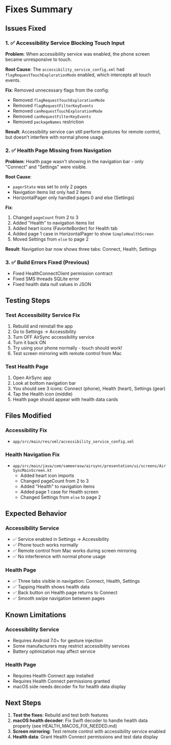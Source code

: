 # Fixes Summary

## Issues Fixed

### 1. ✅ Accessibility Service Blocking Touch Input
**Problem**: When accessibility service was enabled, the phone screen became unresponsive to touch.

**Root Cause**: The `accessibility_service_config.xml` had `flagRequestTouchExplorationMode` enabled, which intercepts all touch events.

**Fix**: Removed unnecessary flags from the config:
- Removed `flagRequestTouchExplorationMode`
- Removed `flagRequestFilterKeyEvents`
- Removed `canRequestTouchExplorationMode`
- Removed `canRequestFilterKeyEvents`
- Removed `packageNames` restriction

**Result**: Accessibility service can still perform gestures for remote control, but doesn't interfere with normal phone usage.

### 2. ✅ Health Page Missing from Navigation
**Problem**: Health page wasn't showing in the navigation bar - only "Connect" and "Settings" were visible.

**Root Cause**: 
- `pagerState` was set to only 2 pages
- Navigation items list only had 2 items
- HorizontalPager only handled pages 0 and else (Settings)

**Fix**: 
1. Changed `pageCount` from 2 to 3
2. Added "Health" to navigation items list
3. Added heart icons (FavoriteBorder) for Health tab
4. Added page 1 case in HorizontalPager to show `SimpleHealthScreen`
5. Moved Settings from `else` to page 2

**Result**: Navigation bar now shows three tabs: Connect, Health, Settings

### 3. ✅ Build Errors Fixed (Previous)
- Fixed HealthConnectClient permission contract
- Fixed SMS threads SQLite error
- Fixed health data null values in JSON

## Testing Steps

### Test Accessibility Service Fix
1. Rebuild and reinstall the app
2. Go to Settings → Accessibility
3. Turn OFF AirSync accessibility service
4. Turn it back ON
5. Try using your phone normally - touch should work!
6. Test screen mirroring with remote control from Mac

### Test Health Page
1. Open AirSync app
2. Look at bottom navigation bar
3. You should see 3 icons: Connect (phone), Health (heart), Settings (gear)
4. Tap the Health icon (middle)
5. Health page should appear with health data cards

## Files Modified

### Accessibility Fix
- `app/src/main/res/xml/accessibility_service_config.xml`

### Health Navigation Fix
- `app/src/main/java/com/sameerasw/airsync/presentation/ui/screens/AirSyncMainScreen.kt`
  - Added heart icon imports
  - Changed pageCount from 2 to 3
  - Added "Health" to navigation items
  - Added page 1 case for Health screen
  - Changed Settings from `else` to page 2

## Expected Behavior

### Accessibility Service
- ✅ Service enabled in Settings → Accessibility
- ✅ Phone touch works normally
- ✅ Remote control from Mac works during screen mirroring
- ✅ No interference with normal phone usage

### Health Page
- ✅ Three tabs visible in navigation: Connect, Health, Settings
- ✅ Tapping Health shows health data
- ✅ Back button on Health page returns to Connect
- ✅ Smooth swipe navigation between pages

## Known Limitations

### Accessibility Service
- Requires Android 7.0+ for gesture injection
- Some manufacturers may restrict accessibility services
- Battery optimization may affect service

### Health Page
- Requires Health Connect app installed
- Requires Health Connect permissions granted
- macOS side needs decoder fix for health data display

## Next Steps

1. **Test the fixes**: Rebuild and test both features
2. **macOS health decoder**: Fix Swift decoder to handle health data properly (see HEALTH_MACOS_FIX_NEEDED.md)
3. **Screen mirroring**: Test remote control with accessibility service enabled
4. **Health data**: Grant Health Connect permissions and test data display
